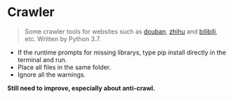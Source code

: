 # Crawler
> Some crawler tools for websites such as [douban](www.douban.com), [zhihu](www.zhihu.com) and [bilibili](bilibili.com), etc. Written by Python 3.7.



- If the runtime prompts for missing librarys, type pip install <library name> directly in the terminal and run.
- Place all files in the same folder.
- Ignore all the warnings.

**Still need to improve, especially about anti-crawl.**